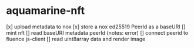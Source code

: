 # aquamarine-nft

[x] upload metadata to nox
[x] store a nox ed25519 PeerId as a baseURI
[] mint nft 
[] read baseURI metadata peerId (notes: error)
[] connect peerid to fluence js-client
[] read uint8array data and render image